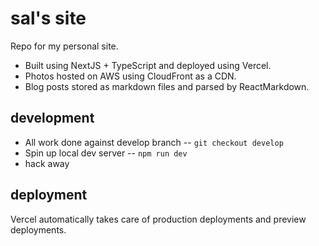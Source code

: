 # sal's site
Repo for my personal site. 
* Built using NextJS + TypeScript and deployed using Vercel. 
* Photos hosted on AWS using CloudFront as a CDN.
* Blog posts stored as markdown files and parsed by ReactMarkdown.

## development
* All work done against develop branch -- `git checkout develop`
* Spin up local dev server -- `npm run dev`
* hack away

## deployment
Vercel automatically takes care of production deployments and preview deployments.
